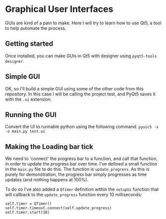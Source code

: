 # Graphical User Interfaces 
GUIs are kind of a pain to make. Here I will try to learn how to use Qt5, a tool to help automate the process. 

## Getting started 
Once installed, you can make GUIs in Qt5 with designer using ```pyqt5-tools designer```. 


## Simple GUI
OK, so I'll build a simple GUI using some of the other code from this repository. In this case I will be calling the project test, and PyQt5 saves it with the `.ui` extension. 

## Running the GUI
Convert the UI to runnable python using the following command:
```pyuic5 -x -o main.py test.ui```

## Making the Loading bar tick
We need to 'connect' the progress bar to a function, and call that function, in order to update the progress bar over time. I've defined a small function in the `main.py` file to do this. The function is `update_progress`. As this is purely for demonstration, the progress bar simply progresses as time updates (and nothing happens at 100%). 

To do so I've also added a `QTimer` definition within the `setupUi` function that will callback to the `update_progress` function every 10 milliseconds:
```
self.timer = QTimer()
self.timer.timeout.connect(self.update_progress)
self.timer.start(10)
```